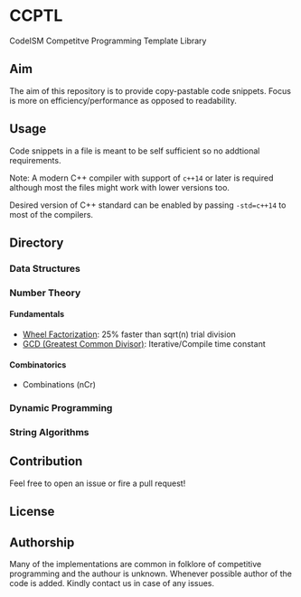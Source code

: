 # CCPTL
CodeISM Competitve Programming Template Library

## Aim
The aim of this repository is to provide copy-pastable code snippets. Focus is more on efficiency/performance as opposed to readability.

## Usage
Code snippets in a file is meant to be self sufficient so no addtional requirements.

Note: A modern C++ compiler with support of `c++14` or later is required although most the files might work with lower versions too. 

Desired version of C++ standard can be enabled by passing `-std=c++14` to most of the compilers.

## Directory
### Data Structures
### Number Theory
#### Fundamentals
- [Wheel Factorization](https://github.com/CodeISM/ccptl/blob/master/Number%20Theory/wheel_factorization.h): 25% faster than sqrt(n) trial division
- [GCD (Greatest Common Divisor)](https://github.com/CodeISM/ccptl/blob/master/Number%20Theory/gcd.h): Iterative/Compile time constant
#### Combinatorics
- Combinations (nCr)
### Dynamic Programming
### String Algorithms


## Contribution
Feel free to open an issue or fire a pull request!

## License

## Authorship
Many of the implementations are common in folklore of competitive programming and the authour is unknown. Whenever possible author of the code is added. Kindly contact us in case of any issues.


